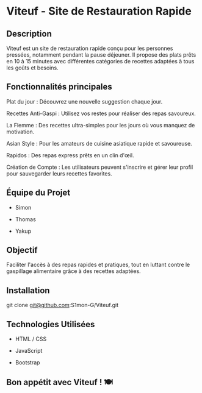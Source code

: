 # Viteuf - Site de Restauration Rapide

## Description

Viteuf est un site de restauration rapide conçu pour les personnes pressées, notamment pendant la pause déjeuner. Il propose des plats prêts en 10 à 15 minutes avec différentes catégories de recettes adaptées à tous les goûts et besoins.

## Fonctionnalités principales

Plat du jour : Découvrez une nouvelle suggestion chaque jour.

Recettes Anti-Gaspi : Utilisez vos restes pour réaliser des repas savoureux.

La Flemme : Des recettes ultra-simples pour les jours où vous manquez de motivation.

Asian Style : Pour les amateurs de cuisine asiatique rapide et savoureuse.

Rapidos : Des repas express prêts en un clin d'œil.

Création de Compte : Les utilisateurs peuvent s'inscrire et gérer leur profil pour sauvegarder leurs recettes favorites.

## Équipe du Projet

- Simon

* Thomas

+ Yakup

## Objectif

Faciliter l'accès à des repas rapides et pratiques, tout en luttant contre le gaspillage alimentaire grâce à des recettes adaptées.

## Installation

git clone git@github.com:S1mon-G/Viteuf.git

## Technologies Utilisées

- HTML / CSS

* JavaScript

+ Bootstrap

## Bon appétit avec Viteuf ! 🍽️
